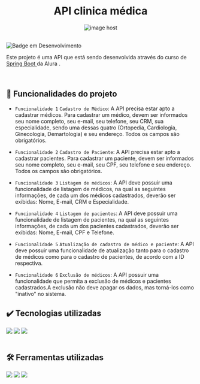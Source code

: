 <h1 align="center">API clinica médica</h1>
<div align="center">
 <img src="https://images2.imgbox.com/32/7f/sWQvhXGK_o.png" alt="image host"/></img>
</div>
<br>

![Badge em Desenvolvimento](http://img.shields.io/static/v1?label=STATUS&message=EM%20DESENVOLVIMENTO&color=GREEN&style=for-the-badge)

<div>
<p>Este projeto é uma API que está sendo desenvolvida através do curso de <a 
href="https://cursos.alura.com.br/course/spring-boot-3-desenvolva-api-rest-java">Spring Boot </a> da Alura .</p>
</div>
<br>

## 🔨 Funcionalidades do projeto

- `Funcionalidade 1` `Cadastro de Médico`: A API precisa estar apto a cadastrar médicos. Para cadastrar um médico, devem ser informados seu nome completo,  seu e-mail, seu telefone, seu CRM, sua especialidade, sendo uma dessas quatro (Ortopedia, Cardiologia, Ginecologia, Demartologia) e seu endereço. Todos os campos são obrigatórios.
  
- `Funcionalidade 2` `Cadastro de Paciente`: A API precisa estar apto a cadastrar pacientes. Para cadastrar um paciente, devem ser informados seu nome completo,  seu e-mail, seu CPF, seu telefone e seu endereço. Todos os campos são obrigatórios.
  
- `Funcionalidade 3` `Listagem de médicos`: A API deve possuir uma funcionalidade de listagem de médicos, na qual as seguintes informações, de cada um dos médicos cadastrados, deverão ser exibidas: Nome, E-mail, CRM e Especialidade.

- `Funcionalidade 4` `Listagem de pacientes`: A API deve possuir uma funcionalidade de listagem de pacientes, na qual as seguintes informações, de cada um dos pacientes cadastrados, deverão ser exibidas: Nome, E-mail, CPF e Telefone.

- `Funcionalidade 5` `Atualização de cadastro de médico e paciente`: A API deve possuir uma funcionalidade de atualização tanto para o cadastro de médicos como para o cadastro de pacientes, de acordo com a ID respectiva.

- `Funcionalidade 6` `Exclusão de médicos`: A API possuir uma funcionalidade que permita a exclusão de médicos e pacientes cadastrados.A exclusão não deve apagar os dados, mas torná-los como "inativo" no sistema.


## ✔️ Tecnologias utilizadas

<div align="left">
  <img src="https://img.shields.io/badge/-Java-ED8B00?style=for-the-badge&logo=java&logoColor=white&labelColor=007396">
  <img src="https://img.shields.io/badge/Spring%20Boot-6DB33F.svg?style=for-the-badge&logo=Spring-Boot&logoColor=white">
   <img src="https://img.shields.io/badge/MySQL-4479A1.svg?style=for-the-badge&logo=MySQL&logoColor=white">
</div>
<br>

## 🛠️ Ferramentas utilizadas

<div align="left">
   <img src="https://img.shields.io/badge/Insomnia-4000BF.svg?style=for-the-badge&logo=Insomnia&logoColor=white">
  <img src="https://img.shields.io/badge/IntelliJ_IDEA-000000.svg?style=for-the-badge&logo=intellij-idea&logoColor=white">
 <img src="https://img.shields.io/badge/Trello-0052CC.svg?style=for-the-badge&logo=Trello&logoColor=white">
</div>
